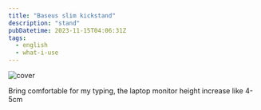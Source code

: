 ```yaml
---
title: "Baseus slim kickstand"
description: "stand"
pubDatetime: 2023-11-15T04:06:31Z
tags:
  - english
  - what-i-use
---
```


![cover](@assets/images/baseus-slim-kickstand.avif)

Bring comfortable for my typing, the laptop monitor height increase like 4-5cm
